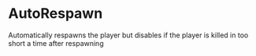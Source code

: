 AutoRespawn
===========

Automatically respawns the player but disables if the player is killed in too short a time after respawning
